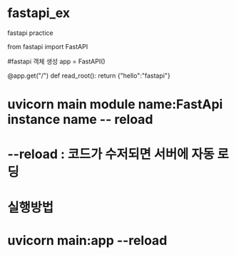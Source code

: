 # fastapi_ex
fastapi practice

from fastapi import FastAPI

#fastapi 객체 생성
app = FastAPI()

@app.get("/")
def read_root():
    return {"hello":"fastapi"}

# uvicorn main module name:FastApi instance name -- reload
# --reload : 코드가 수저되면 서버에 자동 로딩

# 실행방법
# uvicorn main:app --reload
